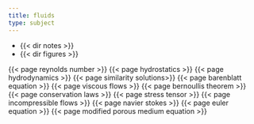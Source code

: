 ```yaml
---
title: fluids
type: subject
---
```


- {{< dir notes >}}
- {{< dir figures >}}

<div class="topic-list">

{{< page reynolds number >}}
{{< page hydrostatics >}}
{{< page hydrodynamics >}}
{{< page similarity solutions>}}
{{< page barenblatt equation >}}
{{< page viscous flows >}}
{{< page bernoullis theorem >}}
{{< page conservation laws >}}
{{< page stress tensor >}}
{{< page incompressible flows >}}
{{< page navier stokes >}}
{{< page euler equation >}}
{{< page modified porous medium equation >}}

</div>
